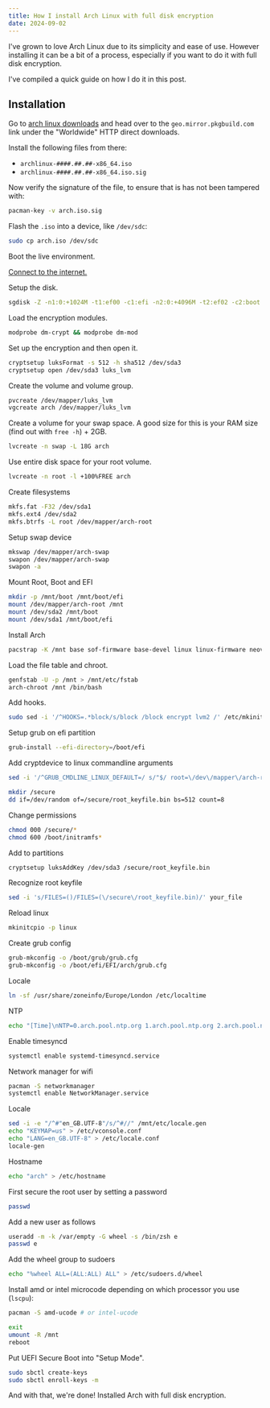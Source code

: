 ```yaml
---
title: How I install Arch Linux with full disk encryption
date: 2024-09-02
---
```


I've grown to love Arch Linux due to its simplicity and ease of use. However installing it can be a bit of a process, especially if you want to do it with full disk encryption.

I've compiled a quick guide on how I do it in this post.

<!--more-->

## Installation

Go to [arch linux downloads](https://archlinux.org/download/) and head over to the `geo.mirror.pkgbuild.com` link under the "Worldwide" HTTP direct downloads.

Install the following files from there:

- `archlinux-####.##.##-x86_64.iso`
- `archlinux-####.##.##-x86_64.iso.sig`

Now verify the signature of the file, to ensure that is has not been tampered with:

```bash
pacman-key -v arch.iso.sig
```

Flash the `.iso` into a device, like `/dev/sdc`:

```bash
sudo cp arch.iso /dev/sdc
```

Boot the live environment.

[Connect to the internet.](https://wiki.archlinux.org/title/Installation_guide#Connect_to_the_internet)

Setup the disk.

```bash
sgdisk -Z -n1:0:+1024M -t1:ef00 -c1:efi -n2:0:+4096M -t2:ef02 -c2:boot -N3 -t3:8309 -c3:root /dev/sda
```

Load the encryption modules.

```bash
modprobe dm-crypt && modprobe dm-mod
```

Set up the encryption and then open it.

```bash
cryptsetup luksFormat -s 512 -h sha512 /dev/sda3
cryptsetup open /dev/sda3 luks_lvm
```

Create the volume and volume group.

```bash
pvcreate /dev/mapper/luks_lvm
vgcreate arch /dev/mapper/luks_lvm
```

Create a volume for your swap space. A good size for this is your RAM size (find out with `free -h`) + 2GB.

```bash
lvcreate -n swap -L 18G arch
```

Use entire disk space for your root volume.

```bash
lvcreate -n root -l +100%FREE arch
```

Create filesystems

```bash
mkfs.fat -F32 /dev/sda1
mkfs.ext4 /dev/sda2
mkfs.btrfs -L root /dev/mapper/arch-root
```

Setup swap device

```bash
mkswap /dev/mapper/arch-swap
swapon /dev/mapper/arch-swap
swapon -a
```

Mount Root, Boot and EFI

```bash
mkdir -p /mnt/boot /mnt/boot/efi
mount /dev/mapper/arch-root /mnt
mount /dev/sda2 /mnt/boot
mount /dev/sda1 /mnt/boot/efi
```

Install Arch

```bash
pacstrap -K /mnt base sof-firmware base-devel linux linux-firmware neovim btrfs-progs lvm2 grub efibootmgr zsh
```

Load the file table and chroot.

```bash
genfstab -U -p /mnt > /mnt/etc/fstab
arch-chroot /mnt /bin/bash
```

Add hooks.

```bash
sudo sed -i '/^HOOKS=.*block/s/block /block encrypt lvm2 /' /etc/mkinitcpio.conf
```

Setup grub on efi partition

```bash
grub-install --efi-directory=/boot/efi
```

Add cryptdevice to linux commandline arguments

```bash
sed -i '/^GRUB_CMDLINE_LINUX_DEFAULT=/ s/"$/ root=\/dev\/mapper\/arch-root cryptdevice=UUID='$(blkid -s UUID -o value /dev/sda3)':luks_lvm"/' /etc/default/grub
```

```bash
mkdir /secure
dd if=/dev/random of=/secure/root_keyfile.bin bs=512 count=8
```

Change permissions

```bash
chmod 000 /secure/*
chmod 600 /boot/initramfs*
```

Add to partitions

```bash
cryptsetup luksAddKey /dev/sda3 /secure/root_keyfile.bin
```

Recognize root keyfile

```bash
sed -i 's/FILES=()/FILES=(\/secure\/root_keyfile.bin)/' your_file
```

Reload linux

```bash
mkinitcpio -p linux
```

Create grub config

```bash
grub-mkconfig -o /boot/grub/grub.cfg
grub-mkconfig -o /boot/efi/EFI/arch/grub.cfg
```

Locale

```bash
ln -sf /usr/share/zoneinfo/Europe/London /etc/localtime
```

NTP

```bash
echo "[Time]\nNTP=0.arch.pool.ntp.org 1.arch.pool.ntp.org 2.arch.pool.ntp.org 3.arch.pool.ntp.org\nFallbackNTP=0.pool.ntp.org 1.pool.ntp.org" > /etc/systemd/timesyncd.conf
```

Enable timesyncd

```bash
systemctl enable systemd-timesyncd.service
```

Network manager for wifi

```bash
pacman -S networkmanager
systemctl enable NetworkManager.service
```

Locale

```bash
sed -i -e "/^#"en_GB.UTF-8"/s/^#//" /mnt/etc/locale.gen
echo "KEYMAP=us" > /etc/vconsole.conf
echo "LANG=en_GB.UTF-8" > /etc/locale.conf
locale-gen
```

Hostname

```bash
echo "arch" > /etc/hostname
```

First secure the root user by setting a password

```bash
passwd
```

Add a new user as follows

```bash
useradd -m -k /var/empty -G wheel -s /bin/zsh e
passwd e
```

Add the wheel group to sudoers

```bash
echo "%wheel ALL=(ALL:ALL) ALL" > /etc/sudoers.d/wheel
```

Install amd or intel microcode depending on which processor you use (`lscpu`):

```sh
pacman -S amd-ucode # or intel-ucode
```

```bash
exit
umount -R /mnt
reboot
```

Put UEFI Secure Boot into "Setup Mode".

```bash
sudo sbctl create-keys
sudo sbctl enroll-keys -m
```

And with that, we're done! Installed Arch with full disk encryption.
